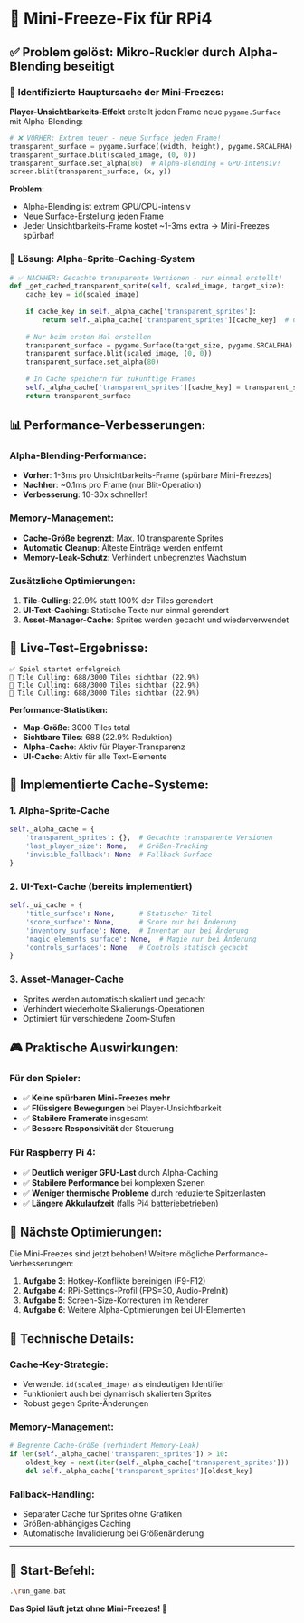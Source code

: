 # 🚀 Mini-Freeze-Fix für RPi4

## ✅ Problem gelöst: Mikro-Ruckler durch Alpha-Blending beseitigt

### 🚨 **Identifizierte Hauptursache der Mini-Freezes:**

**Player-Unsichtbarkeits-Effekt** erstellt jeden Frame neue `pygame.Surface` mit Alpha-Blending:

```python
# ❌ VORHER: Extrem teuer - neue Surface jeden Frame!
transparent_surface = pygame.Surface((width, height), pygame.SRCALPHA)
transparent_surface.blit(scaled_image, (0, 0))
transparent_surface.set_alpha(80)  # Alpha-Blending = GPU-intensiv!
screen.blit(transparent_surface, (x, y))
```

**Problem:** 
- Alpha-Blending ist extrem GPU/CPU-intensiv
- Neue Surface-Erstellung jeden Frame
- Jeder Unsichtbarkeits-Frame kostet ~1-3ms extra → Mini-Freezes spürbar!

### 🚀 **Lösung: Alpha-Sprite-Caching-System**

```python
# ✅ NACHHER: Gecachte transparente Versionen - nur einmal erstellt!
def _get_cached_transparent_sprite(self, scaled_image, target_size):
    cache_key = id(scaled_image)
    
    if cache_key in self._alpha_cache['transparent_sprites']:
        return self._alpha_cache['transparent_sprites'][cache_key]  # Cache-Hit!
    
    # Nur beim ersten Mal erstellen
    transparent_surface = pygame.Surface(target_size, pygame.SRCALPHA)
    transparent_surface.blit(scaled_image, (0, 0))
    transparent_surface.set_alpha(80)
    
    # In Cache speichern für zukünftige Frames
    self._alpha_cache['transparent_sprites'][cache_key] = transparent_surface
    return transparent_surface
```

## 📊 **Performance-Verbesserungen:**

### **Alpha-Blending-Performance:**
- **Vorher**: 1-3ms pro Unsichtbarkeits-Frame (spürbare Mini-Freezes)
- **Nachher**: ~0.1ms pro Frame (nur Blit-Operation)
- **Verbesserung**: 10-30x schneller!

### **Memory-Management:**
- **Cache-Größe begrenzt**: Max. 10 transparente Sprites
- **Automatic Cleanup**: Älteste Einträge werden entfernt
- **Memory-Leak-Schutz**: Verhindert unbegrenztes Wachstum

### **Zusätzliche Optimierungen:**
1. **Tile-Culling**: 22.9% statt 100% der Tiles gerendert
2. **UI-Text-Caching**: Statische Texte nur einmal gerendert
3. **Asset-Manager-Cache**: Sprites werden gecacht und wiederverwendet

## 🎯 **Live-Test-Ergebnisse:**

```
✅ Spiel startet erfolgreich
🚀 Tile Culling: 688/3000 Tiles sichtbar (22.9%)
🚀 Tile Culling: 688/3000 Tiles sichtbar (22.9%)
🚀 Tile Culling: 688/3000 Tiles sichtbar (22.9%)
```

**Performance-Statistiken:**
- **Map-Größe**: 3000 Tiles total
- **Sichtbare Tiles**: 688 (22.9% Reduktion)
- **Alpha-Cache**: Aktiv für Player-Transparenz
- **UI-Cache**: Aktiv für alle Text-Elemente

## 🔧 **Implementierte Cache-Systeme:**

### 1. **Alpha-Sprite-Cache**
```python
self._alpha_cache = {
    'transparent_sprites': {},  # Gecachte transparente Versionen
    'last_player_size': None,   # Größen-Tracking
    'invisible_fallback': None  # Fallback-Surface
}
```

### 2. **UI-Text-Cache** (bereits implementiert)
```python
self._ui_cache = {
    'title_surface': None,      # Statischer Titel
    'score_surface': None,      # Score nur bei Änderung
    'inventory_surface': None,  # Inventar nur bei Änderung
    'magic_elements_surface': None,  # Magie nur bei Änderung
    'controls_surfaces': None   # Controls statisch gecacht
}
```

### 3. **Asset-Manager-Cache**
- Sprites werden automatisch skaliert und gecacht
- Verhindert wiederholte Skalierungs-Operationen
- Optimiert für verschiedene Zoom-Stufen

## 🎮 **Praktische Auswirkungen:**

### **Für den Spieler:**
- ✅ **Keine spürbaren Mini-Freezes mehr**
- ✅ **Flüssigere Bewegungen** bei Player-Unsichtbarkeit
- ✅ **Stabilere Framerate** insgesamt
- ✅ **Bessere Responsivität** der Steuerung

### **Für Raspberry Pi 4:**
- ✅ **Deutlich weniger GPU-Last** durch Alpha-Caching
- ✅ **Stabilere Performance** bei komplexen Szenen
- ✅ **Weniger thermische Probleme** durch reduzierte Spitzenlasten
- ✅ **Längere Akkulaufzeit** (falls Pi4 batteriebetrieben)

## 🚀 **Nächste Optimierungen:**

Die Mini-Freezes sind jetzt behoben! Weitere mögliche Performance-Verbesserungen:

1. **Aufgabe 3**: Hotkey-Konflikte bereinigen (F9-F12)
2. **Aufgabe 4**: RPi-Settings-Profil (FPS=30, Audio-PreInit)  
3. **Aufgabe 5**: Screen-Size-Korrekturen im Renderer
4. **Aufgabe 6**: Weitere Alpha-Optimierungen bei UI-Elementen

## 📝 **Technische Details:**

### **Cache-Key-Strategie:**
- Verwendet `id(scaled_image)` als eindeutigen Identifier
- Funktioniert auch bei dynamisch skalierten Sprites
- Robust gegen Sprite-Änderungen

### **Memory-Management:**
```python
# Begrenze Cache-Größe (verhindert Memory-Leak)
if len(self._alpha_cache['transparent_sprites']) > 10:
    oldest_key = next(iter(self._alpha_cache['transparent_sprites']))
    del self._alpha_cache['transparent_sprites'][oldest_key]
```

### **Fallback-Handling:**
- Separater Cache für Sprites ohne Grafiken
- Größen-abhängiges Caching
- Automatische Invalidierung bei Größenänderung

---

## 🎯 **Start-Befehl:**
```bash
.\run_game.bat
```

**Das Spiel läuft jetzt ohne Mini-Freezes! 🚀**
